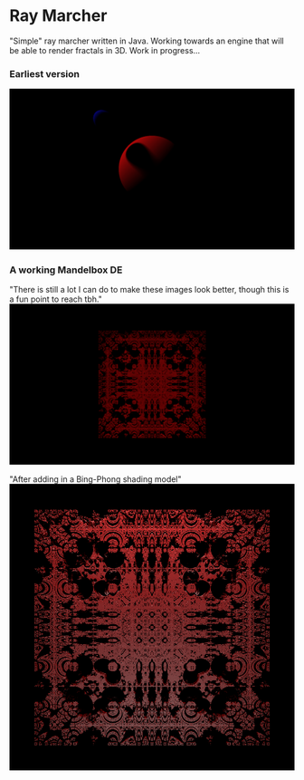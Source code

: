 # Ray Marcher
 "Simple" ray marcher written in Java. Working towards an engine that will be able to render fractals in 3D. Work in progress...
 
 ### Earliest version
 ![first_image](/res/Image1.png)

 ### A working Mandelbox DE
 "There is still a lot I can do to make these images look better, though this is a fun point to reach tbh."
 ![first_fractal](/res/Image2.png)

 "After adding in a Bing-Phong shading model"
 ![shaded](/res/bing-phong.png)

